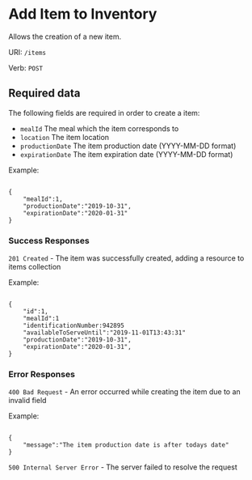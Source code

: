 # Add Item to Inventory

Allows the creation of a new item.

URI: `/items`

Verb: `POST`

## Required data

The following fields are required in order to create a item:

- `mealId` The meal which the item corresponds to
- `location` The item location
- `productionDate` The item production date (YYYY-MM-DD format)
- `expirationDate` The item expiration date (YYYY-MM-DD format)

Example:

```

{
    "mealId":1,
    "productionDate":"2019-10-31",
    "expirationDate":"2020-01-31"
}

```

### Success Responses

`201 Created` - The item was successfully created, adding a resource to items collection

Example:

```

{
    "id":1,
    "mealId":1
    "identificationNumber:942895
    "availableToServeUntil":"2019-11-01T13:43:31"
    "productionDate":"2019-10-31",
    "expirationDate":"2020-01-31",
}

```

### Error Responses

`400 Bad Request` - An error occurred while creating the item due to an invalid field

Example:

```

{
    "message":"The item production date is after todays date"
}

```

`500 Internal Server Error` - The server failed to resolve the request